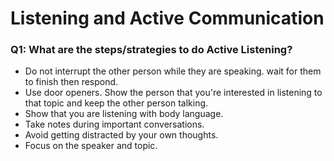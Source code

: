 # Listening and Active Communication

### Q1: What are the steps/strategies to do Active Listening?
- Do not interrupt the other person while they are speaking. wait for them to finish then respond.
- Use door openers. Show the person that you're interested in listening to that topic and keep the other person talking.
- Show that you are listening with body language.
- Take notes during important conversations.
- Avoid getting distracted by your own thoughts. 
- Focus on the speaker and topic.